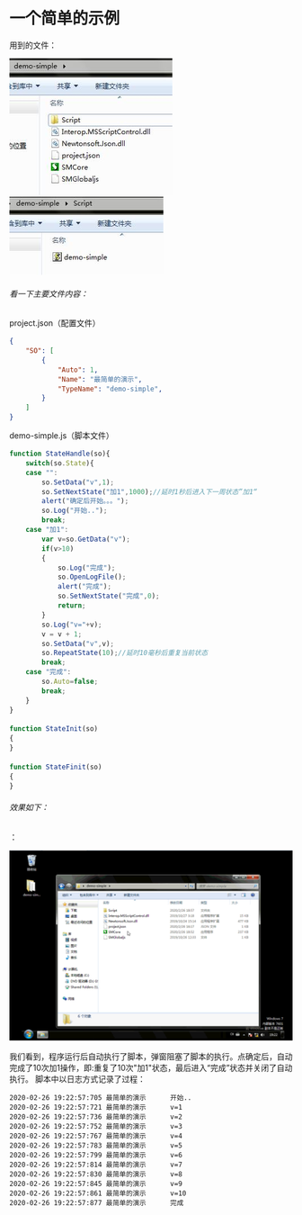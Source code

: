 # 一个简单的示例

用到的文件：

![](demo-simple_files/4.jpg)
![](demo-simple_files/2.jpg)

###### 看一下主要文件内容：

project.json（配置文件）
```json
{
	"SO": [
		{
			"Auto": 1,
			"Name": "最简单的演示",
			"TypeName": "demo-simple",
		}
	]
}
```

demo-simple.js（脚本文件）
```js
function StateHandle(so){
	switch(so.State){
	case "":	
		so.SetData("v",1);
		so.SetNextState("加1",1000);//延时1秒后进入下一周状态”加1“
		alert("确定后开始。。。");
		so.Log("开始..");
		break;			
	case "加1":
		var v=so.GetData("v");
		if(v>10)
		{
			so.Log("完成");
			so.OpenLogFile();
			alert("完成");
			so.SetNextState("完成",0);
			return;
		}
		so.Log("v="+v);
		v = v + 1;
		so.SetData("v",v);
		so.RepeatState(10);//延时10毫秒后重复当前状态
		break;	
	case "完成":
		so.Auto=false;
		break;
	}
}

function StateInit(so)
{
}

function StateFinit(so)
{
}
```

###### 效果如下：

：

![](demo-simple_files/2.gif)

我们看到，程序运行后自动执行了脚本，弹窗阻塞了脚本的执行。点确定后，自动完成了10次加1操作，即:重复了10次"加1"状态，最后进入“完成”状态并关闭了自动执行。
脚本中以日志方式记录了过程：
```log
2020-02-26 19:22:57:705	最简单的演示		开始..
2020-02-26 19:22:57:721	最简单的演示		v=1
2020-02-26 19:22:57:736	最简单的演示		v=2
2020-02-26 19:22:57:752	最简单的演示		v=3
2020-02-26 19:22:57:767	最简单的演示		v=4
2020-02-26 19:22:57:783	最简单的演示		v=5
2020-02-26 19:22:57:799	最简单的演示		v=6
2020-02-26 19:22:57:814	最简单的演示		v=7
2020-02-26 19:22:57:830	最简单的演示		v=8
2020-02-26 19:22:57:845	最简单的演示		v=9
2020-02-26 19:22:57:861	最简单的演示		v=10
2020-02-26 19:22:57:877	最简单的演示		完成
```

